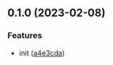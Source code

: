 

## 0.1.0 (2023-02-08)


### Features

* init ([a4e3cda](https://github.com/CyanSalt/vite-plugin-legacy-swc/commit/a4e3cdace03d082f006c589ad758018aa05d29d1))